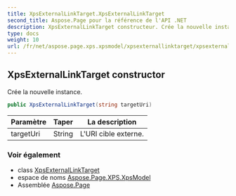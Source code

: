 ```yaml
---
title: XpsExternalLinkTarget.XpsExternalLinkTarget
second_title: Aspose.Page pour la référence de l'API .NET
description: XpsExternalLinkTarget constructeur. Crée la nouvelle instance.
type: docs
weight: 10
url: /fr/net/aspose.page.xps.xpsmodel/xpsexternallinktarget/xpsexternallinktarget/
---
```

## XpsExternalLinkTarget constructor

Crée la nouvelle instance.

```csharp
public XpsExternalLinkTarget(string targetUri)
```

| Paramètre | Taper | La description |
| --- | --- | --- |
| targetUri | String | L'URI cible externe. |

### Voir également

* class [XpsExternalLinkTarget](../)
* espace de noms [Aspose.Page.XPS.XpsModel](../../xpsexternallinktarget/)
* Assemblée [Aspose.Page](../../../)



